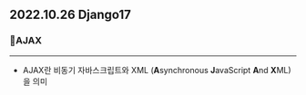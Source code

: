 ## 2022.10.26 Django17



### 📌AJAX

---

- AJAX란 비동기 자바스크립트와 XML (**A**synchronous **J**avaScript **A**nd **X**ML)을 의미
